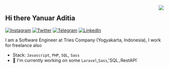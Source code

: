 <img align="right" src="https://github-readme-stats.vercel.app/api?username=yanuaraditia&show_icons=true&theme=nightowl"> 

## Hi there Yanuar Aditia

[![Instagram](https://img.shields.io/static/v1?label=Instagram&message=%20&logo=Instagram&style=flat-square&logoColor=red)](https://www.instagram.com/yanuaraditia/)
[![Twitter](https://img.shields.io/static/v1?label=Twitter&message=%20&logo=Twitter&style=flat-square&logoColor=blue)](https://twitter.com/yanuar_aditia)
[![Telegram](https://img.shields.io/static/v1?label=Telegram&message=%20&logo=Telegram&style=flat-square&logoColor=blue)](https://t.me/yanuaraditia)
[![LinkedIn](https://img.shields.io/static/v1?label=LinkedIn&message=%20&logo=LinkedIn&style=flat-square&logoColor=blue)](https://www.linkedin.com/in/yanuaraditia/)

I am a Software Engineer at Tries Company (Yogyakarta, Indonesia), I work for freelance also

- Stack: `Javascript`, `PHP`, `SQL`, `Sass`
- 🏢 I'm currently working on some `Laravel`,`Sass`,'SQL`,`RestAPI`
